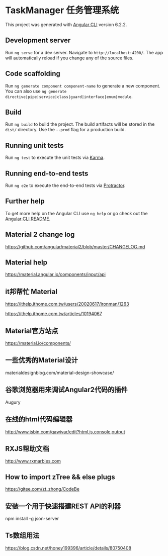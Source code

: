 # TaskManager 任务管理系统

This project was generated with [Angular CLI](https://github.com/angular/angular-cli) version 6.2.2.

## Development server

Run `ng serve` for a dev server. Navigate to `http://localhost:4200/`. The app will automatically reload if you change any of the source files.

## Code scaffolding

Run `ng generate component component-name` to generate a new component. You can also use `ng generate directive|pipe|service|class|guard|interface|enum|module`.

## Build

Run `ng build` to build the project. The build artifacts will be stored in the `dist/` directory. Use the `--prod` flag for a production build.

## Running unit tests

Run `ng test` to execute the unit tests via [Karma](https://karma-runner.github.io).

## Running end-to-end tests

Run `ng e2e` to execute the end-to-end tests via [Protractor](http://www.protractortest.org/).

## Further help

To get more help on the Angular CLI use `ng help` or go check out the [Angular CLI README](https://github.com/angular/angular-cli/blob/master/README.md).

## Material 2 change log

https://github.com/angular/material2/blob/master/CHANGELOG.md

## Material help

https://material.angular.io/components/input/api

## it邦帮忙 Material

https://ithelp.ithome.com.tw/users/20020617/ironman/1263

https://ithelp.ithome.com.tw/articles/10194067

## Material官方站点
https://material.io/components/

## 一些优秀的Material设计
materialdesignblog.com/material-design-showcase/

## 谷歌浏览器用来调试Angular2代码的插件
Augury

## 在线的html代码编辑器
http://www.jsbin.com/qawivar/edit?html,js,console,output

## RXJS帮助文档
http://www.rxmarbles.com

## How to import zTree && else plugs
https://gitee.com/zt_zhong/CodeBe

## 安装一个用于快速搭建REST API的利器
npm install -g json-server

## Ts数组用法
https://blog.csdn.net/honey199396/article/details/80750408
